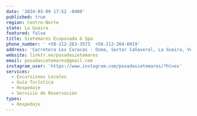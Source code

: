 ```yaml
---
date: '2024-03-09 17:52 -0400'
published: true
region: Centro-Norte
state: La Guaira
featured: false
title: Sietemares Ecoposada & Spa
phone_number: ' +58-212-263-3573  +58-212-264-6019'
address: 'Carretera Los Caracas - Osma, Sector Cañaveral, La Guaira, Venezuela 1168'
website: linktr.ee/posadasietemares
email: posadasietemares@gmail.com
instagram_user: 'https://www.instagram.com/posadasietemares/?hl=es'
services:
  - Excursiones Locales
  - Guía Turística
  - Hospedaje
  - Servicio de Reservación
types:
  - Hospedaje
---
```


